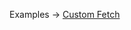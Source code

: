 <p class="ExampleLinks">Examples <span class="ExampleLinksTitleSeparator">-></span> <a href="../../examples/transport-http/custom-fetch">Custom Fetch</a></p>
